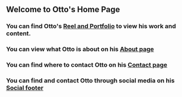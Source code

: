 ## Welcome to Otto's Home Page

### You can find Otto's [Reel and Portfolio](https://drive.google.com/drive/folders/1pmr39badhWZfb3iP_e-9AoC3svERsXFi?usp=sharing) to view his work and content.

### You can view what Otto is about on his [About page](https://gamestop.com)

### You can find where to contact Otto on his [Contact page](https://gamestop.com)

### You can find and contact Otto through social media on his [Social footer](https://linktr.ee/otray2) 




